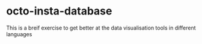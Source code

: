 # octo-insta-database
This is a breif exercise to get better at the data visualisation tools in different languages
